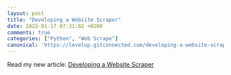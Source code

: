 ```yaml
---
layout: post
title: "Developing a Website Scraper"
date: 2022-01-17 07:31:02 +0200
comments: true
categories: ["Python", "Web Scrape"]
canonical: 'https://levelup.gitconnected.com/developing-a-website-scraper-b7a78bb5544a'
---
```


Read my new article: [Developing a Website Scraper](https://levelup.gitconnected.com/developing-a-website-scraper-b7a78bb5544a)
